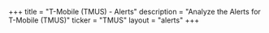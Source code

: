 +++
title = "T-Mobile (TMUS) - Alerts"
description = "Analyze the Alerts for T-Mobile (TMUS)"
ticker = "TMUS"
layout = "alerts"
+++

